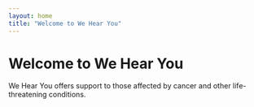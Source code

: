 ```yaml
---
layout: home
title: "Welcome to We Hear You"
---
```


# Welcome to We Hear You
We Hear You offers support to those affected by cancer and other life-threatening conditions.

